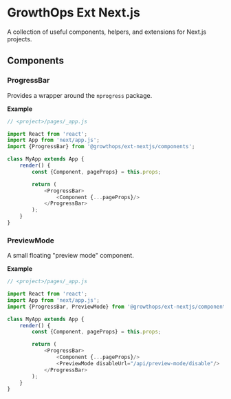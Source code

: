 # GrowthOps Ext Next.js

A collection of useful components, helpers, and extensions for Next.js projects.

## Components

### ProgressBar
Provides a wrapper around the `nprogress` package.

**Example**
```js
// <project>/pages/_app.js

import React from 'react';
import App from 'next/app.js';
import {ProgressBar} from '@growthops/ext-nextjs/components';

class MyApp extends App {
	render() {
		const {Component, pageProps} = this.props;

		return (
			<ProgressBar>
				<Component {...pageProps}/>
			</ProgressBar>
		);
	}
}
```

### PreviewMode
A small floating "preview mode" component.

**Example**
```js
// <project>/pages/_app.js

import React from 'react';
import App from 'next/app.js';
import {ProgressBar, PreviewMode} from '@growthops/ext-nextjs/components';

class MyApp extends App {
	render() {
		const {Component, pageProps} = this.props;

		return (
			<ProgressBar>
				<Component {...pageProps}/>
				<PreviewMode disableUrl="/api/preview-mode/disable"/>
			</ProgressBar>
		);
	}
}
```
